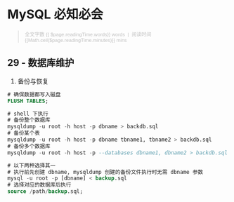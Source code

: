 # MySQL 必知必会

> <p align="left" style="font-family:Arial;font-size:80%;color:#C0C0C0">全文字数 {{ $page.readingTime.words}} words &nbsp;|&nbsp; 阅读时间 {{Math.ceil($page.readingTime.minutes)}} mins</p>

## 29 - 数据库维护
1. 备份与恢复
```sql
# 确保数据都写入磁盘
FLUSH TABLES;

# shell 下执行
# 备份整个数据库
mysqldump -u root -h host -p dbname > backdb.sql
# 备份某个表
mysqldump -u root -h host -p dbname tbname1, tbname2 > backdb.sql
# 备份多个数据库
mysqldump -u root -h host -p --databases dbname1, dbname2 > backdb.sql

# 以下两种选择其一
# 执行前先创建 dbname, mysqldump 创建的备份文件执行时无需 dbname 参数
mysql -u root -p [dbname] < backup.sql
# 选择对应的数据库后执行
source /path/backup.sql;
```
